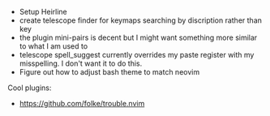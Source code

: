 - Setup Heirline
- create telescope finder for keymaps searching by discription rather than key
- the plugin mini-pairs is decent but I might want something more similar to what I am used to
- telescope spell_suggest currently overrides my paste register with my misspelling. I don't want it to do this.
- Figure out how to adjust bash theme to match neovim


Cool plugins:
- https://github.com/folke/trouble.nvim

